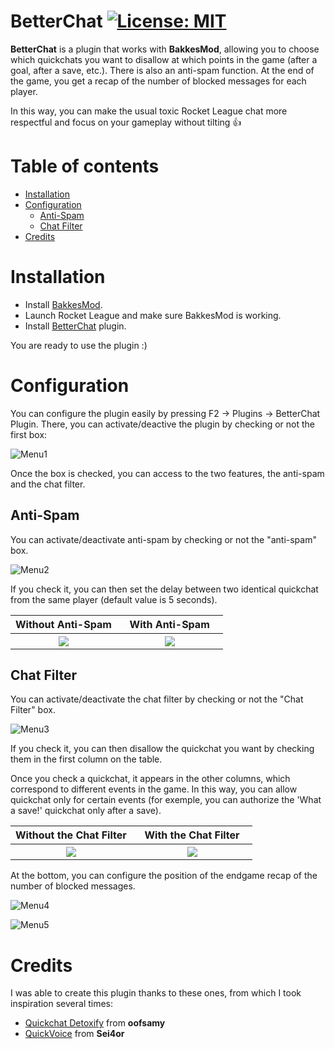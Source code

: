 # BetterChat [![License: MIT](https://img.shields.io/badge/License-MIT-yellow.svg)](https://opensource.org/licenses/MIT)

**BetterChat** is a plugin that works with **BakkesMod**, allowing you to choose which quickchats you want to disallow at which points in the game (after a goal, after a save, etc.). There is also an anti-spam function. At the end of the game, you get a recap of the number of blocked messages for each player.

In this way, you can make the usual toxic Rocket League chat more respectful and focus on your gameplay without tilting 👍

# Table of contents

* [Installation](#installation)
* [Configuration](#configuration)
    * [Anti-Spam](#anti-spam)
    * [Chat Filter](#chat-filter)
* [Credits](#credits)

# Installation

- Install [BakkesMod](https://www.bakkesmod.com/download.php).
- Launch Rocket League and make sure BakkesMod is working.
- Install [BetterChat]() plugin.

You are ready to use the plugin :)

#  Configuration

You can configure the plugin easily by pressing F2 -> Plugins -> BetterChat Plugin. There, you can activate/deactive the plugin by checking or not the first box:

![Menu1](https://github.com/JulienML/BetterChat/assets/108280870/aac84676-04d7-4ace-8a87-f9dad6392e35)

Once the box is checked, you can access to the two features, the anti-spam and the chat filter.

## Anti-Spam

You can activate/deactivate anti-spam by checking or not the "anti-spam" box.

![Menu2](https://github.com/JulienML/BetterChat/assets/108280870/7898ed58-f11e-4913-b4df-a317893c6806)

If you check it, you can then set the delay between two identical quickchat from the same player (default value is 5 seconds).

<table>
  <thead>
    <tr>
      <th style='text-align: center; width: 50%'>Without Anti-Spam</th>
      <th style='text-align: center; width: 50%'>With Anti-Spam</th>
    </tr>
  </thead>
  <tbody>
    <tr>
      <th style='width: 50%'><img src="https://github.com/JulienML/BetterChat/assets/108280870/b60ccd7b-1461-4352-8a42-d5d43518d679"></th>
      <th style='width: 50%'><img src="https://github.com/JulienML/BetterChat/assets/108280870/fafc56e7-0464-4811-8598-7d1d8c21db53"></th>
    </tr>
  </tbody>
</table>

## Chat Filter

You can activate/deactivate the chat filter by checking or not the "Chat Filter" box.

![Menu3](https://github.com/JulienML/BetterChat/assets/108280870/1eec183c-24f8-455f-98f8-94e5905b8d63)

If you check it, you can then disallow the quickchat you want by checking them in the first column on the table.

Once you check a quickchat, it appears in the other columns, which correspond to different events in the game. In this way, you can allow quickchat only for certain events (for exemple, you can authorize the 'What a save!' quickchat only after a save).

<table>
  <thead>
    <tr>
      <th style='text-align: center; width: 50%'>Without the Chat Filter</th>
      <th style='text-align: center; width: 50%'>With the Chat Filter</th>
    </tr>
  </thead>
  <tbody>
    <tr>
      <th style='width: 50%'><img src="https://github.com/JulienML/BetterChat/assets/108280870/b0152ce6-dd2c-41ab-b528-f302037bab8c"></th>
      <th style='width: 50%'><img src="https://github.com/JulienML/BetterChat/assets/108280870/dc14da4c-5fab-49f0-ae75-6e4aec44fe33"></th>
    </tr>
  </tbody>
</table>

At the bottom, you can configure the position of the endgame recap of the number of blocked messages.

![Menu4](https://github.com/JulienML/BetterChat/assets/108280870/222a4b40-2e84-410a-95ea-2babe5af5f90)

![Menu5](https://github.com/JulienML/BetterChat/assets/108280870/4fdb965d-8cb5-4e34-a509-7903a4f9eba5)

# Credits

I was able to create this plugin thanks to these ones, from which I took inspiration several times:
- [Quickchat Detoxify](https://bakkesplugins.com/plugins/view/361) from **oofsamy**
- [QuickVoice](https://bakkesplugins.com/plugins/view/303) from **Sei4or**
